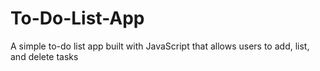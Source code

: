 # To-Do-List-App
A simple to-do list app built with JavaScript that allows users to add, list, and delete tasks
